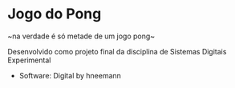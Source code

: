 # Jogo do Pong
~na verdade é só metade de um jogo pong~

Desenvolvido como projeto final da disciplina de Sistemas Digitais Experimental

* Software: Digital by hneemann

